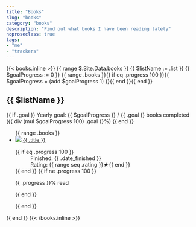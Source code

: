 ```yaml
---
title: "Books"
slug: "books"
category: "books"
description: "Find out what books I have been reading lately"
noproseclass: true
tags:
- "me"
- "trackers"
---
```


{{< books.inline >}}
{{ range $.Site.Data.books }}
  {{ $listName := .list }}
  {{ $goalProgress := 0 }}
  {{ range .books }}{{ if eq .progress 100 }}{{ $goalProgress = (add $goalProgress 1) }}{{ end }}{{ end }}
  <div class="grid-list">
    <div>
      <h2>{{ $listName }}</h2>
      {{ if .goal }}
        <span>Yearly goal: {{ $goalProgress }} / {{ .goal }} books completed ({{ div (mul $goalProgress 100) .goal }}%)</span>
      {{ end }}
    </div>
    <ul {{ if eq $listName 2022 }}class="almost-full-list"{{ end }} role="list">
    {{ range .books }}
    <li>
      <div>
        <img src="{{ .cover }}">
        <a href="{{ .link }}" target="_blank" rel="noopener noreferer">
          <span>{{ .title }}</span>
        </a>
      </div>
      <dl>
        {{ if eq .progress 100 }}
        <div>
          <dd>Finished: {{ .date_finished }}</dd>
          <dd>Rating: {{ range seq .rating  }}★{{ end }}</dd>
        </div>
        {{ end }}
        {{ if ne .progress 100 }}
          <p>{{ .progress }}% read</p>
        {{ end }}
      </dl>
    </li>
    {{ end }}
    </ul>
  </div>
{{ end }}
{{< /books.inline >}}